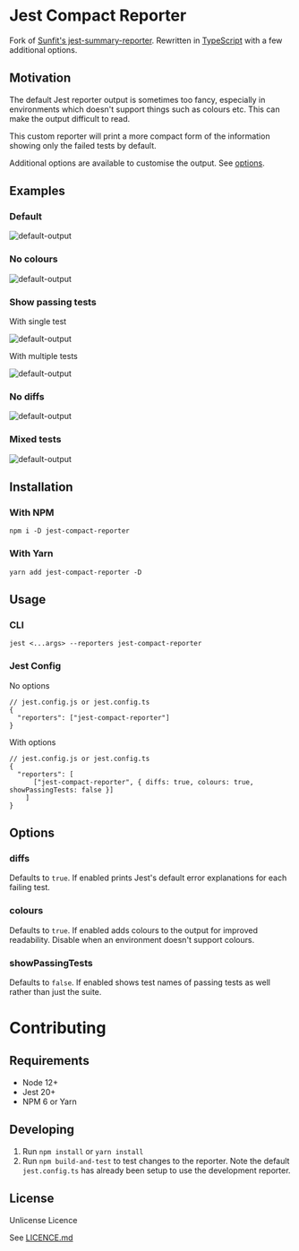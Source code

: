 # Jest Compact Reporter

Fork of [Sunfit's jest-summary-reporter](https://github.com/sunfit/jest-summary-reporter). Rewritten in [TypeScript](https://www.typescriptlang.org/) with a few additional options.

## Motivation

The default Jest reporter output is sometimes too fancy, especially in environments which doesn't support things such as colours etc. This can make the output difficult to read.

This custom reporter will print a more compact form of the information showing only the failed tests by default.

Additional options are available to customise the output. See [options](#options).

## Examples

### Default

![default-output](images/default.jpg)

### No colours

![default-output](images/no-colours.jpg)

### Show passing tests

With single test

![default-output](images/show-passing-tests.jpg)

With multiple tests

![default-output](images/show-passing-tests-all.jpg)

### No diffs

![default-output](images/no-diffs.jpg)

### Mixed tests

![default-output](images/mixed-failing.jpg)

## Installation

### With NPM

```
npm i -D jest-compact-reporter
```

### With Yarn

```
yarn add jest-compact-reporter -D
```

## Usage

### CLI

```
jest <...args> --reporters jest-compact-reporter
```

### Jest Config

No options

```
// jest.config.js or jest.config.ts
{
  "reporters": ["jest-compact-reporter"]
}
```

With options

```
// jest.config.js or jest.config.ts
{
  "reporters": [
      ["jest-compact-reporter", { diffs: true, colours: true, showPassingTests: false }]
    ]
}
```

## Options

### diffs

Defaults to `true`. If enabled prints Jest's default error explanations for each failing test.

### colours

Defaults to `true`. If enabled adds colours to the output for improved readability. Disable when an environment doesn't support colours.

### showPassingTests

Defaults to `false`. If enabled shows test names of passing tests as well rather than just the suite.

# Contributing

## Requirements

-   Node 12+
-   Jest 20+
-   NPM 6 or Yarn

## Developing

1. Run `npm install` or `yarn install`
2. Run `npm build-and-test` to test changes to the reporter. Note the default `jest.config.ts` has already been setup to use the development reporter.

## License

Unlicense Licence

See [LICENCE.md](https://github.com/aXises/jest-compact-reporter/blob/master/LICENSE.md)
